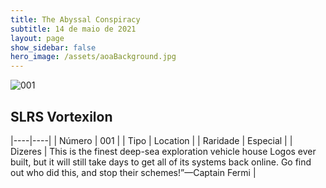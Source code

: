 ```yaml
---
title: The Abyssal Conspiracy
subtitle: 14 de maio de 2021
layout: page
show_sidebar: false
hero_image: /assets/aoaBackground.jpg
---
```


![001](https://cards-keyforge.s3.eu-north-1.amazonaws.com/media/en/tac/001.png)

## SLRS Vortexilon

|----|----|
| Número | 001 |
| Tipo | Location |
| Raridade | Especial |
| Dizeres | This is the finest deep-sea exploration vehicle house Logos ever built, but it will still take days to get all of its systems back online. Go find out who did this, and stop their schemes!”—Captain Fermi |
